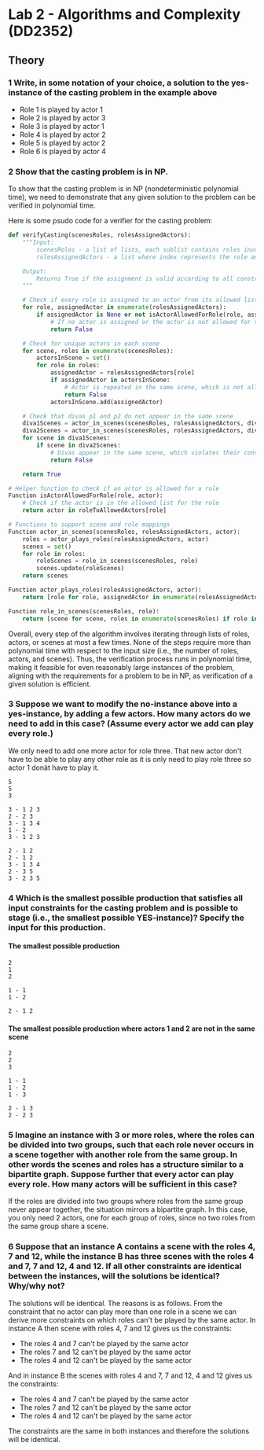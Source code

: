 # Lab 2 - Algorithms and Complexity (DD2352) 

## Theory

### 1 Write, in some notation of your choice, a solution to the yes-instance of the casting problem in the example above
- Role 1 is played by actor 1
- Role 2 is played by actor 3
- Role 3 is played by actor 1
- Role 4 is played by actor 2
- Role 5 is played by actor 2
- Role 6 is played by actor 4

### 2 Show that the casting problem is in NP.

To show that the casting problem is in NP (nondeterministic polynomial time), we need to demonstrate that any given solution to the problem can be verified in polynomial time.

Here is some psudo code for a verifier for the casting problem:

```python
def verifyCasting(scenesRoles, rolesAssignedActors):
    """Input:
        scenesRoles - a list of lists, each sublist contains roles involved in that scene
        rolesAssignedActors - a list where index represents the role and value is the assigned actor (None if unassigned)

    Output:
        Returns True if the assignment is valid according to all constraints, False otherwise
    """

    # Check if every role is assigned to an actor from its allowed list
    for role, assignedActor in enumerate(rolesAssignedActors):
        if assignedActor is None or not isActorAllowedForRole(role, assignedActor):
            # If no actor is assigned or the actor is not allowed for the role, return False
            return False

    # Check for unique actors in each scene
    for scene, roles in enumerate(scenesRoles):
        actorsInScene = set()
        for role in roles:
            assignedActor = rolesAssignedActors[role]
            if assignedActor in actorsInScene:
                # Actor is repeated in the same scene, which is not allowed
                return False
            actorsInScene.add(assignedActor)

    # Check that divas p1 and p2 do not appear in the same scene
    diva1Scenes = actor_in_scenes(scenesRoles, rolesAssignedActors, diva1)
    diva2Scenes = actor_in_scenes(scenesRoles, rolesAssignedActors, diva2)
    for scene in diva1Scenes:
        if scene in diva2Scenes:
            # Divas appear in the same scene, which violates their constraint
            return False

    return True

# Helper function to check if an actor is allowed for a role
Function isActorAllowedForRole(role, actor):
    # Check if the actor is in the allowed list for the role
    return actor in roleToAllowedActors[role]

# Functions to support scene and role mappings
Function actor_in_scenes(scenesRoles, rolesAssignedActors, actor):
    roles = actor_plays_roles(rolesAssignedActors, actor)
    scenes = set()
    for role in roles:
        roleScenes = role_in_scenes(scenesRoles, role)
        scenes.update(roleScenes)
    return scenes

Function actor_plays_roles(rolesAssignedActors, actor):
    return [role for role, assignedActor in enumerate(rolesAssignedActors) if assignedActor == actor]

Function role_in_scenes(scenesRoles, role):
    return [scene for scene, roles in enumerate(scenesRoles) if role in roles]

```

Overall, every step of the algorithm involves iterating through lists of roles, actors, or scenes at most a few times. None of the steps require more than polynomial time with respect to the input size (i.e., the number of roles, actors, and scenes). Thus, the verification process runs in polynomial time, making it feasible for even reasonably large instances of the problem, aligning with the requirements for a problem to be in NP, as verification of a given solution is efficient.

### 3 Suppose we want to modify the no-instance above into a yes-instance, by adding a few actors. How many actors do we need to add in this case?  (Assume every actor we add can play every role.)
We only need to add one more actor for role three. That new actor don't have to be able to play any other role as it is only need to play role three so actor 1 donät have to play it.

    5 
    5
    3

    3 - 1 2 3 
    2 - 2 3 
    3 - 1 3 4
    1 - 2 
    3 - 1 2 3 

    2 - 1 2
    2 - 1 2
    3 - 1 3 4
    2 - 3 5
    3 - 2 3 5

### 4 Which is the smallest possible production that satisfies all input constraints for the casting problem and is possible to stage (i.e., the smallest possible YES-instance)? Specify the input for this production.

#### The smallest possible production
    2
    1
    2

    1 - 1
    1 - 2

    2 - 1 2

#### The smallest possible production where actors 1 and 2 are not in the same scene
    2
    2
    3

    1 - 1
    1 - 2
    1 - 3

    2 - 1 3
    2 - 2 3

### 5 Imagine an instance with 3 or more roles, where the roles can be divided into two groups, such that each role never occurs in a scene together with another role from the same group.  In other words the scenes and roles has a structure similar to a bipartite graph. Suppose further that every actor can play every role.  How many actors will be sufficient in this case?

If the roles are divided into two groups where roles from the same group never appear together, the situation mirrors a bipartite graph. In this case, you only need 2 actors, one for each group of roles, since no two roles from the same group share a scene.

### 6 Suppose that an instance A contains a scene with the roles 4, 7 and 12, while the instance B has three scenes with the roles 4 and 7, 7 and 12, 4 and 12. If all other constraints are identical between the instances, will the solutions be identical? Why/why not?

The solutions will be identical.
The reasons is as follows. From the constraint that no actor can play more than one role in a scene we can derive more constraints on which roles can't be played by the same actor.
In instance A then scene with roles 4, 7 and 12 gives us the constraints:
- The roles 4 and 7 can't be played by the same actor
- The roles 7 and 12 can't be played by the same actor
- The roles 4 and 12 can't be played by the same actor

And in instance B the scenes with roles 4 and 7, 7 and 12, 4 and 12 gives us the constraints:
- The roles 4 and 7 can't be played by the same actor
- The roles 7 and 12 can't be played by the same actor
- The roles 4 and 12 can't be played by the same actor

The constraints are the same in both instances and therefore the solutions will be identical.